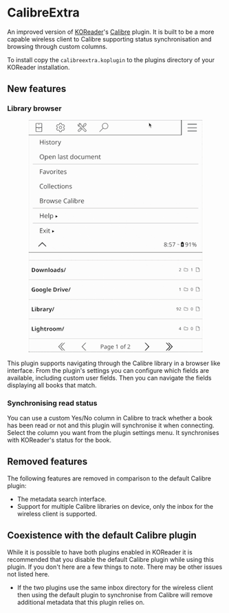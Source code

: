 # CalibreExtra

An improved version of [KOReader](https://koreader.rocks/)'s [Calibre](https://calibre-ebook.com/) plugin. It is built to be a more capable wireless client to Calibre supporting status synchronisation and browsing through custom columns.

To install copy the `calibreextra.koplugin` to the plugins directory of your KOReader installation.

## New features

### Library browser

<div align="center">
  <img src="library.gif"/>
</div>

This plugin supports navigating through the Calibre library in a browser like interface. From the plugin's settings you can configure which fields are available, including custom user fields. Then you can navigate the fields displaying all books that match.

### Synchronising read status

You can use a custom Yes/No column in Calibre to track whether a book has been read or not and this plugin will synchronise it when connecting. Select the column you want from the plugin settings menu. It synchronises with KOReader's status for the book.

## Removed features

The following features are removed in comparison to the default Calibre plugin:

* The metadata search interface.
* Support for multiple Calibre libraries on device, only the inbox for the wireless client is supported.

## Coexistence with the default Calibre plugin

While it is possible to have both plugins enabled in KOReader it is recommended that you disable the default Calibre plugin while using this plugin. If you don't here are a few things to note. There may be other issues not listed here.

* If the two plugins use the same inbox directory for the wireless client then using the default plugin to synchronise from Calibre will remove additional metadata that this plugin relies on.
